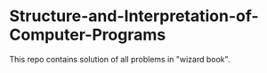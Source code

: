 # Structure-and-Interpretation-of-Computer-Programs
This repo contains solution of all problems in "wizard book".
